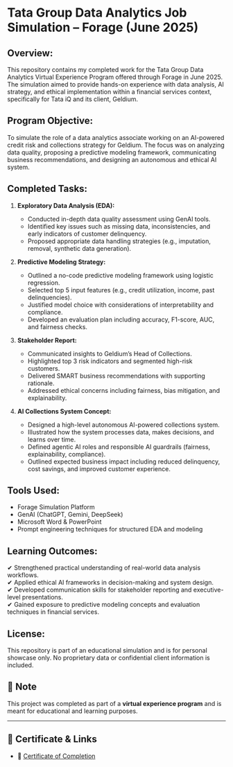Tata Group Data Analytics Job Simulation – Forage (June 2025)
====================================================================

Overview:
---------
This repository contains my completed work for the Tata Group Data Analytics Virtual Experience Program offered through Forage in June 2025. The simulation aimed to provide hands-on experience with data analysis, AI strategy, and ethical implementation within a financial services context, specifically for Tata iQ and its client, Geldium.

Program Objective:
------------------
To simulate the role of a data analytics associate working on an AI-powered credit risk and collections strategy for Geldium. The focus was on analyzing data quality, proposing a predictive modeling framework, communicating business recommendations, and designing an autonomous and ethical AI system.

Completed Tasks:
----------------
1. **Exploratory Data Analysis (EDA):**
   - Conducted in-depth data quality assessment using GenAI tools.
   - Identified key issues such as missing data, inconsistencies, and early indicators of customer delinquency.
   - Proposed appropriate data handling strategies (e.g., imputation, removal, synthetic data generation).

2. **Predictive Modeling Strategy:**
   - Outlined a no-code predictive modeling framework using logistic regression.
   - Selected top 5 input features (e.g., credit utilization, income, past delinquencies).
   - Justified model choice with considerations of interpretability and compliance.
   - Developed an evaluation plan including accuracy, F1-score, AUC, and fairness checks.

3. **Stakeholder Report:**
   - Communicated insights to Geldium’s Head of Collections.
   - Highlighted top 3 risk indicators and segmented high-risk customers.
   - Delivered SMART business recommendations with supporting rationale.
   - Addressed ethical concerns including fairness, bias mitigation, and explainability.

4. **AI Collections System Concept:**
   - Designed a high-level autonomous AI-powered collections system.
   - Illustrated how the system processes data, makes decisions, and learns over time.
   - Defined agentic AI roles and responsible AI guardrails (fairness, explainability, compliance).
   - Outlined expected business impact including reduced delinquency, cost savings, and improved customer experience.

Tools Used:
-----------
- Forage Simulation Platform
- GenAI (ChatGPT, Gemini, DeepSeek)
- Microsoft Word & PowerPoint
- Prompt engineering techniques for structured EDA and modeling

Learning Outcomes:
------------------
✔ Strengthened practical understanding of real-world data analysis workflows.  
✔ Applied ethical AI frameworks in decision-making and system design.  
✔ Developed communication skills for stakeholder reporting and executive-level presentations.  
✔ Gained exposure to predictive modeling concepts and evaluation techniques in financial services.

License:
--------
This repository is part of an educational simulation and is for personal showcase only. No proprietary data or confidential client information is included.


## 📁 Note

This project was completed as part of a **virtual experience program** and is meant for educational and learning purposes.

---

## 🔗 Certificate & Links

- 🧾 [Certificate of Completion](https://drive.google.com/file/d/1fUM3tXORwah8kpd_OC91p1Dq2FxK1l2i/view?usp=sharing)
  

